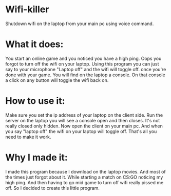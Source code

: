 # Wifi-killer
Shutdown wifi on the laptop from your main pc using voice command.
# What it does:
You start an online game and you noticed you have a high ping.
Oops you forgot to turn off the wifi on your laptop. Using this program
you can just say to your microphone "Laptop off" and the wifi will toggle off.
once you're done with your game. You will find on the laptop a console. On that
console a click on any button will toggle the wifi back on.
# How to use it:
Make sure you set the ip address of your laptop on the client side.
Run the server on the laptop you will see a console open and then closes.
It's not really closed only hidden. Now open the client on your main pc.
And when you say "laptop off" the wifi on your laptop will toggle off.
That's all you need to make it work.
# Why I made it:
I made this program because I download on the laptop movies. And most of the times just forgot about it.
While starting a match on CS:GO noticing my high ping. And then having to go mid game to turn off
wifi really pissed me off. So I decided to create this little program.
